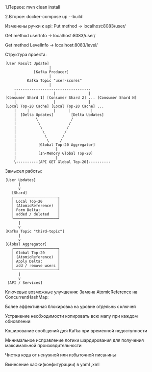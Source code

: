 1.Первое: mvn clean install

2.Второе: docker-compose up --build

Изменены ручки к api:
  Put method -> localhost:8083/user/
  
  Get method userInfo -> localhost:8083/user/
  
  Get method LevelInfo -> localhost:8083/level/

Структура проекта:
```
[User Result Update]
                    |
             [Kafka Producer]
                    |
          Kafka Topic "user-scores"
                    |
    -----------------------------------
    |                 |               |
[Consumer Shard 1] [Consumer Shard 2] ... [Consumer Shard N]
    |                 |               |
[Local Top-20 Cache] [Local Top-20 Cache] ...
    |     |           |      |         |
    |  [Delta Updates]        [Delta Updates]
    |         \               /
    |          \             /
    |           \           /
    |            \         /
    |             \       /
    |              \     /
    |          [Global Top-20 Aggregator]
    |                  |
    |          [In-Memory Global Top-20]
    |                  |
    \----------[API GET Global Top-20]----------
```
Замысел работы:
```
[User Updates] 
      |
      v
   [Shard]
   ┌────────────────────┐
   │ Local Top-20       │
   │ (AtomicReference)  │
   │ Form Delta:        │
   │ added / deleted    │
   └────────────────────┘
      |
      v
[Kafka Topic "third-topic"]
      |
      v
[Global Aggregator]
   ┌────────────────────┐
   │ Global Top-20      │
   │ (AtomicReference)  │
   │ Apply Delta:       │
   │ add / remove users │
   └────────────────────┘
      |
      v
 [API / Services]
```
Ключевые возможные улучшения:
Замена AtomicReference на ConcurrentHashMap:

Более эффективная блокировка на уровне отдельных ключей

Устранение необходимости копировать всю мапу при каждом обновлении

Кэширование сообщений для Kafka при временной недоступности

Минимальное исправление логики шардирования для получения максимальной произовдительности

Чистка кода от ненужной или избыточной писанины

Вынесение кафки(конфигурации) в yaml ,xml

